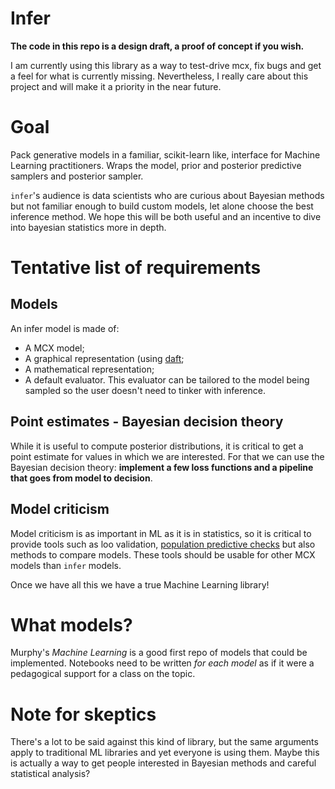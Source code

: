 # Infer

**The code in this repo is a design draft, a proof of concept if you wish.**

I am currently using this library as a way to test-drive mcx, fix bugs
and get a feel for what is currently missing. Nevertheless, I really care about
this project and will make it a priority in the near future.

# Goal

Pack generative models in
a familiar, scikit-learn like, interface for Machine Learning practitioners. Wraps
the model, prior and posterior predictive samplers and posterior sampler.

`infer`'s audience is data scientists who are curious about Bayesian methods
but not familiar enough to build custom models, let alone choose the best inference
method. We hope this will be both useful and an incentive to dive into bayesian statistics
more in depth.

# Tentative list of requirements 

## Models

An infer model is made of:
- A MCX model;
- A graphical representation (using [daft](https://github.com/daft-dev/daft);
- A mathematical representation;
- A default evaluator. This evaluator can be tailored to the model being sampled
  so the user doesn't need to tinker with inference.

## Point estimates - Bayesian decision theory

While it is useful to compute posterior distributions, it is critical to get a
point estimate for values in which we are interested. For that we can use the
Bayesian decision theory: **implement a few loss functions and a pipeline that
goes from model to decision**.

## Model criticism

Model criticism is as important in ML as it is in statistics, so it is critical to provide tools
such as loo validation, [population predictive
checks](https://arxiv.org/abs/1908.00882) but also methods to compare models.
These tools should be usable for other MCX models than `infer` models.

Once we have all this we have a true Machine Learning library!

# What models?

Murphy's *Machine Learning* is a good first repo of models that could be
implemented. Notebooks need to be written *for each model* as if it were a pedagogical support for
a class on the topic. 

# Note for skeptics  

There's a lot to be said against this kind of library, but the same arguments
apply to traditional ML libraries and yet everyone is using them. Maybe this is
actually a way to get people interested in Bayesian methods and careful
statistical analysis?
